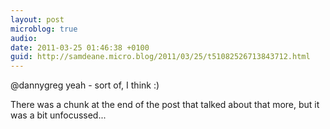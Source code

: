 ```yaml
---
layout: post
microblog: true
audio: 
date: 2011-03-25 01:46:38 +0100
guid: http://samdeane.micro.blog/2011/03/25/t51082526713843712.html
---
```

@dannygreg yeah - sort of, I think :)

There was a chunk at the end of the post that talked about that more, but it was a bit unfocussed...
